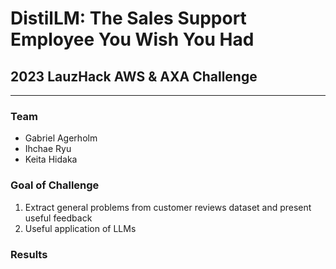 # DistilLM: The Sales Support Employee You Wish You Had

## 2023 LauzHack AWS & AXA Challenge

---

### Team

- Gabriel Agerholm
- Ihchae Ryu
- Keita Hidaka

### Goal of Challenge

1. Extract general problems from customer reviews dataset and present useful feedback
2. Useful application of LLMs

### Results

